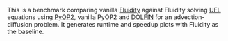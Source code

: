This is a benchmark comparing vanilla [Fluidity](http://amcg.ese.ic.ac.uk/fluidity) against Fluidity solving [UFL](https://launchpad.net/ufl) equations using [PyOP2](https://github.com/OP2/PyOP2), vanilla PyOP2 and [DOLFIN](https://launchpad.net/dolfin) for an advection-diffusion problem. It generates runtime and speedup plots with Fluidity as the baseline.
